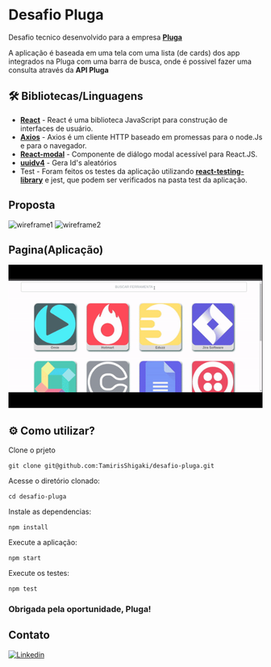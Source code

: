 # Desafio Pluga

Desafio tecnico desenvolvido para a empresa <a href="https://pluga.co/" target="_blank" rel="external"><span><strong>Pluga</strong></span></a>

A aplicação é baseada em uma tela com uma lista (de cards) dos app integrados na Pluga com uma barra de busca, onde é possivel fazer uma consulta através da <strong> API Pluga</strong>

## 🛠️ Bibliotecas/Linguagens

* <a href="https://pt-br.reactjs.org/docs/getting-started.html" target="_blank" rel="external"><span><strong>React</strong></span></a> - React é uma biblioteca JavaScript para construção de interfaces de usuário.
* <a href="https://axios-http.com/docs/intro" target="_blank" rel="external"><span><strong>Axios</strong></span></a> - Axios é um cliente HTTP baseado em promessas para o node.Js e para o navegador.
* <a href="https://www.npmjs.com/package/react-modal" target="_blank" rel="external"><span><strong>React-modal</strong></span></a> - Componente de diálogo modal acessível para React.JS.
* <a href="https://openbase.com/js/uuidv4/documentation" target="_blank" rel="external"><span><strong>uuidv4</strong></span></a> - Gera Id's aleatórios
* Test - Foram feitos os testes da aplicação utilizando <a href="https://testing-library.com/docs/react-testing-library/intro/" target="_blank" rel="external"><span><strong>react-testing-library</strong></span></a> e jest, que podem ser verificados na pasta test da aplicação.

## Proposta

![wireframe1](https://user-images.githubusercontent.com/8314971/147878155-4a436152-d037-4eb5-88e6-15fa1de8c686.png)
![wireframe2](https://user-images.githubusercontent.com/8314971/147878161-02e4f7b2-0f54-4370-8e61-b244f823de56.png)

## Pagina(Aplicação)

![img](src/images/aplicacao.gif)

## ⚙️ Como utilizar?

Clone o prjeto

```
git clone git@github.com:TamirisShigaki/desafio-pluga.git
```

Acesse o diretório clonado:

```
cd desafio-pluga
```

Instale as dependencias:

```
npm install
```

Execute a aplicação:

```
npm start
```

Execute os testes:

```
npm test
```

### Obrigada pela oportunidade, Pluga!

## Contato

<a href="https://www.linkedin.com/in/tamirisshigaki/" target="_blank" rel="external"><img src="https://img.shields.io/badge/LinkedIn-0077B5?style=for-the-badge&logo=linkedin&logoColor=white" alt="Linkedin"></a>

